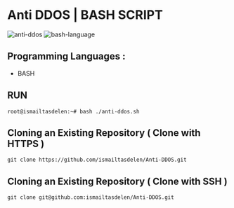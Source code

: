 # Anti DDOS | BASH SCRIPT

![anti-ddos](https://user-images.githubusercontent.com/15425071/34910181-caa9f41c-f8c0-11e7-9ec5-6d43adfeb4bd.png) ![bash-language](https://user-images.githubusercontent.com/15425071/34910256-37569a6a-f8c2-11e7-81d8-42dec07d4ef8.png)

## Programming Languages :

* BASH

## RUN
```
root@ismailtasdelen:~# bash ./anti-ddos.sh
```

## Cloning an Existing Repository ( Clone with HTTPS )
```
git clone https://github.com/ismailtasdelen/Anti-DDOS.git
```

## Cloning an Existing Repository ( Clone with SSH )
```
git clone git@github.com:ismailtasdelen/Anti-DDOS.git
```
